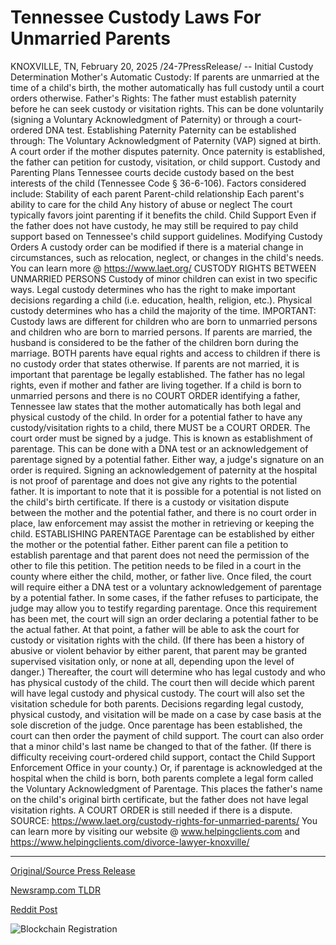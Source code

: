 # Tennessee Custody Laws For Unmarried Parents

KNOXVILLE, TN, February 20, 2025 /24-7PressRelease/ -- Initial Custody Determination  Mother's Automatic Custody: If parents are unmarried at the time of a child's birth, the mother automatically has full custody until a court orders otherwise.  Father's Rights: The father must establish paternity before he can seek custody or visitation rights. This can be done voluntarily (signing a Voluntary Acknowledgment of Paternity) or through a court-ordered DNA test.  Establishing Paternity  Paternity can be established through: The Voluntary Acknowledgment of Paternity (VAP) signed at birth. A court order if the mother disputes paternity.  Once paternity is established, the father can petition for custody, visitation, or child support.  Custody and Parenting Plans  Tennessee courts decide custody based on the best interests of the child (Tennessee Code § 36-6-106).  Factors considered include: Stability of each parent Parent-child relationship Each parent's ability to care for the child Any history of abuse or neglect  The court typically favors joint parenting if it benefits the child.  Child Support  Even if the father does not have custody, he may still be required to pay child support based on Tennessee's child support guidelines.  Modifying Custody Orders  A custody order can be modified if there is a material change in circumstances, such as relocation, neglect, or changes in the child's needs.  You can learn more @ https://www.laet.org/  CUSTODY RIGHTS BETWEEN UNMARRIED PERSONS Custody of minor children can exist in two specific ways. Legal custody determines who has the right to make important decisions regarding a child (i.e. education, health, religion, etc.). Physical custody determines who has a child the majority of the time.  IMPORTANT: Custody laws are different for children who are born to unmarried persons and children who are born to married persons.  If parents are married, the husband is considered to be the father of the children born during the marriage. BOTH parents have equal rights and access to children if there is no custody order that states otherwise. If parents are not married, it is important that parentage be legally established. The father has no legal rights, even if mother and father are living together.  If a child is born to unmarried persons and there is no COURT ORDER identifying a father, Tennessee law states that the mother automatically has both legal and physical custody of the child. In order for a potential father to have any custody/visitation rights to a child, there MUST be a COURT ORDER. The court order must be signed by a judge. This is known as establishment of parentage. This can be done with a DNA test or an acknowledgement of parentage signed by a potential father. Either way, a judge's signature on an order is required.  Signing an acknowledgement of paternity at the hospital is not proof of parentage and does not give any rights to the potential father. It is important to note that it is possible for a potential is not listed on the child's birth certificate.  If there is a custody or visitation dispute between the mother and the potential father, and there is no court order in place, law enforcement may assist the mother in retrieving or keeping the child.  ESTABLISHING PARENTAGE Parentage can be established by either the mother or the potential father. Either parent can file a petition to establish parentage and that parent does not need the permission of the other to file this petition. The petition needs to be filed in a court in the county where either the child, mother, or father live. Once filed, the court will require either a DNA test or a voluntary acknowledgement of parentage by a potential father. In some cases, if the father refuses to participate, the judge may allow you to testify regarding parentage.  Once this requirement has been met, the court will sign an order declaring a potential father to be the actual father. At that point, a father will be able to ask the court for custody or visitation rights with the child. (If there has been a history of abusive or violent behavior by either parent, that parent may be granted supervised visitation only, or none at all, depending upon the level of danger.) Thereafter, the court will determine who has legal custody and who has physical custody of the child.  The court then will decide which parent will have legal custody and physical custody. The court will also set the visitation schedule for both parents. Decisions regarding legal custody, physical custody, and visitation will be made on a case by case basis at the sole discretion of the judge.  Once parentage has been established, the court can then order the payment of child support. The court can also order that a minor child's last name be changed to that of the father. (If there is difficulty receiving court-ordered child support, contact the Child Support Enforcement Office in your county.)  Or, if parentage is acknowledged at the hospital when the child is born, both parents complete a legal form called the Voluntary Acknowledgment of Parentage. This places the father's name on the child's original birth certificate, but the father does not have legal visitation rights. A COURT ORDER is still needed if there is a dispute.  SOURCE: https://www.laet.org/custody-rights-for-unmarried-parents/  You can learn more by visiting our website @ www.helpingclients.com and https://www.helpingclients.com/divorce-lawyer-knoxville/ 

---

[Original/Source Press Release](https://www.24-7pressrelease.com/press-release/519879/tennessee-custody-laws-for-unmarried-parents)
                    

[Newsramp.com TLDR](https://newsramp.com/curated-news/understanding-custody-rights-for-unmarried-parents-in-tennessee/48612cc49eea738902bbf5eef2aac291) 

 



[Reddit Post](https://www.reddit.com/r/newsramp/comments/1ittoem/understanding_custody_rights_for_unmarried/) 



![Blockchain Registration](https://cdn.newsramp.app/24-7PressRelease/qrcode/252/20/moonbatW.webp)